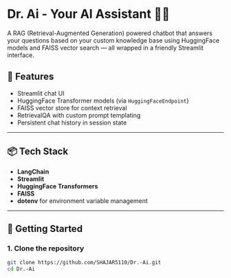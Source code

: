 # Dr. Ai - Your AI Assistant 🤖🧠

A RAG (Retrieval-Augmented Generation) powered chatbot that answers your questions based on your custom knowledge base using HuggingFace models and FAISS vector search — all wrapped in a friendly Streamlit interface.

## 🔧 Features

- Streamlit chat UI
- HuggingFace Transformer models (via `HuggingFaceEndpoint`)
- FAISS vector store for context retrieval
- RetrievalQA with custom prompt templating
- Persistent chat history in session state

---

## 📦 Tech Stack

- **LangChain**
- **Streamlit**
- **HuggingFace Transformers**
- **FAISS**
- **dotenv** for environment variable management

---

## 🚀 Getting Started

### 1. Clone the repository

```bash
git clone https://github.com/SHAJAR5110/Dr.-Ai.git
cd Dr.-Ai
```

